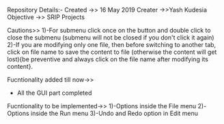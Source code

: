 Repository Details:-
Created ->> 16 May 2019
Creater ->>Yash Kudesia
Objective ->> SRIP Projects

Cautions>>
1)-For submenu click once on the button and double click to close the submenu (submenu will not be closed if you don't click it again)
2)-If you are modifying only one file, then before switching to another tab, click on file name to save the content to file (otherwise the content will get lost){be preventive and always click on the file name after modifying its content}.

Fucntionality added till now->>
* All the GUI part completed

Fucntionality to be implemented->>
1)-Options inside the File menu
2)-Options inside the Run menu
3)-Undo and Redo option in Edit menu